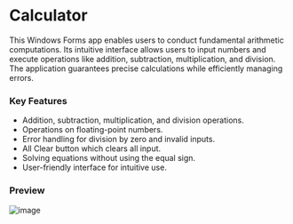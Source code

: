 # Calculator

This Windows Forms app enables users to conduct fundamental arithmetic computations. Its intuitive interface allows users to input numbers and execute operations like addition, subtraction, multiplication, and division. The application guarantees precise calculations while efficiently managing errors.

### Key Features
- Addition, subtraction, multiplication, and division operations.
- Operations on floating-point numbers.
- Error handling for division by zero and invalid inputs.
- All Clear button which clears all input.
- Solving equations without using the equal sign.
- User-friendly interface for intuitive use.

### Preview
![image](https://github.com/user-attachments/assets/9e3ae435-3f33-4c96-8967-fb86e3537d79)

